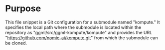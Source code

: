 # Purpose
This file snippet is a Git configuration for a submodule named "kompute." It specifies the local path where the submodule is located within the repository as "ggml/src/ggml-kompute/kompute" and provides the URL "https://github.com/nomic-ai/kompute.git" from which the submodule can be cloned.
